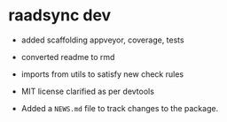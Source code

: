 # raadsync dev

* added scaffolding appveyor, coverage, tests

* converted readme to rmd

* imports from utils to satisfy new check rules

* MIT license clarified as per devtools

* Added a `NEWS.md` file to track changes to the package.



